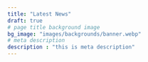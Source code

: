 ```yaml
---
title: "Latest News"
draft: true
# page title background image
bg_image: "images/backgrounds/banner.webp"
# meta description
description : "this is meta description"
---
```

